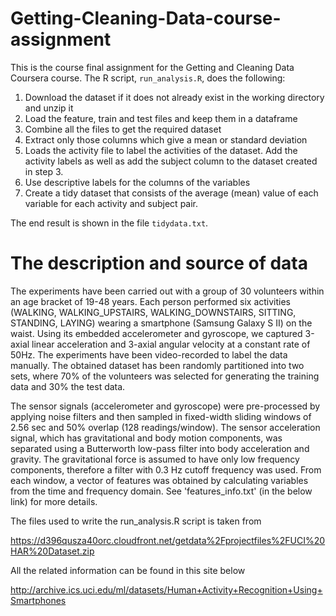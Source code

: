 # Getting-Cleaning-Data-course-assignment
This is the course final assignment for the Getting and Cleaning Data Coursera course.
The R script, `run_analysis.R`, does the following:

1. Download the dataset if it does not already exist in the working directory and unzip it
2. Load the feature, train and test files and keep them in a dataframe
4. Combine all the files to get the required dataset 
3. Extract only those columns which give a mean or standard deviation
4. Loads the activity file to label the activities of the dataset. Add the activity labels as well as add the subject column to the dataset created in step 3.
5. Use descriptive labels for the columns of the variables
6. Create a tidy dataset that consists of the average (mean) value of each
   variable for each activity and subject pair.

The end result is shown in the file `tidydata.txt`.

# The description and source of data

The experiments have been carried out with a group of 30 volunteers within an age bracket of 19-48 years. Each person performed six activities (WALKING, WALKING_UPSTAIRS, WALKING_DOWNSTAIRS, SITTING, STANDING, LAYING) wearing a smartphone (Samsung Galaxy S II) on the waist. Using its embedded accelerometer and gyroscope, we captured 3-axial linear acceleration and 3-axial angular velocity at a constant rate of 50Hz. The experiments have been video-recorded to label the data manually. The obtained dataset has been randomly partitioned into two sets, where 70% of the volunteers was selected for generating the training data and 30% the test data. 

The sensor signals (accelerometer and gyroscope) were pre-processed by applying noise filters and then sampled in fixed-width sliding windows of 2.56 sec and 50% overlap (128 readings/window). The sensor acceleration signal, which has gravitational and body motion components, was separated using a Butterworth low-pass filter into body acceleration and gravity. The gravitational force is assumed to have only low frequency components, therefore a filter with 0.3 Hz cutoff frequency was used. From each window, a vector of features was obtained by calculating variables from the time and frequency domain. See 'features_info.txt' (in the below link) for more details.

The files used to write the run_analysis.R script is taken from 

https://d396qusza40orc.cloudfront.net/getdata%2Fprojectfiles%2FUCI%20HAR%20Dataset.zip

All the related information can be found in this site below

http://archive.ics.uci.edu/ml/datasets/Human+Activity+Recognition+Using+Smartphones
